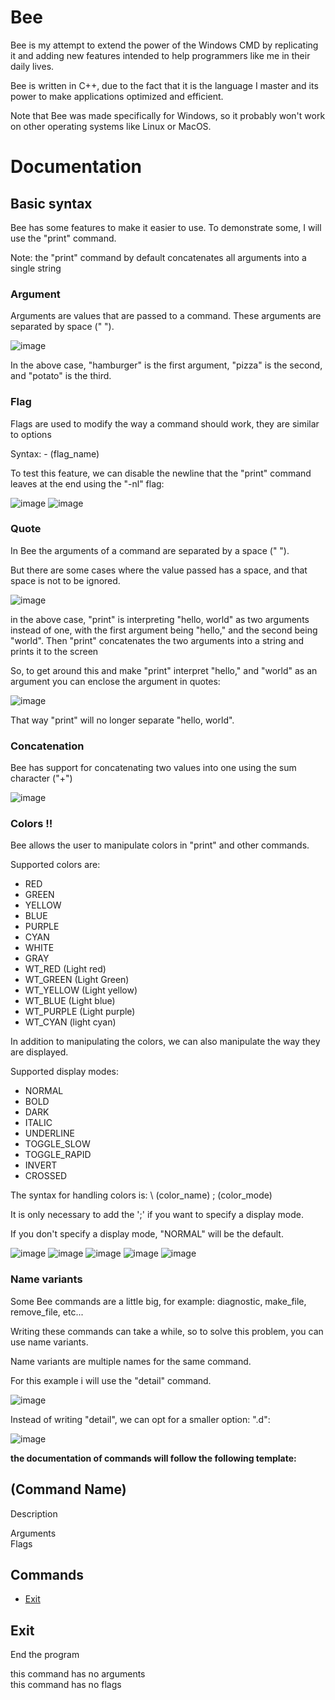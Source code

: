 # Bee

Bee is my attempt to extend the power of the Windows
CMD by replicating it and adding new features
intended to help programmers like me in their
daily lives.

Bee is written in C++, due to the fact that 
it is the language I master and its power to make 
applications optimized and efficient.

Note that Bee was made specifically for Windows, 
so it probably won't work on other operating 
systems like Linux or MacOS.







# Documentation

## Basic syntax

Bee has some features to make it easier to use.
To demonstrate some, I will use the "print" command.

Note: the "print" command by default concatenates all arguments into a single string


### Argument

Arguments are values that are passed to a command.
These arguments are separated by space (" ").


![image](https://user-images.githubusercontent.com/103616110/188334916-ab9d472c-0ae9-4921-97e5-970fd3c24b02.png)


In the above case, "hamburger" is the first argument, "pizza" is the second, and "potato" is the third.


### Flag

Flags are used to modify the way a command should work, they are similar to options

Syntax: - (flag_name)

To test this feature, we can disable the newline that the "print" command leaves at the end using the "-nl" flag:


![image](https://user-images.githubusercontent.com/103616110/188335152-270580a9-8201-49c1-957c-234c1e016a1a.png)
![image](https://user-images.githubusercontent.com/103616110/188335144-78213027-949d-4970-95be-a85d1b3bdf60.png)


### Quote

In Bee the arguments of a command are separated by a space (" ").

But there are some cases where the value passed has a space, 
and that space is not to be ignored.


![image](https://user-images.githubusercontent.com/103616110/188333221-41d63041-8c7a-48e0-bf4e-5236a876e65f.png)


in the above case, "print" is interpreting "hello, world" as two arguments instead of one, with the first argument being "hello," and the second being "world".
Then "print" concatenates the two arguments into a string and prints it to the screen

So, to get around this and make "print" interpret "hello," and "world" as an argument you can enclose the argument in quotes:


![image](https://user-images.githubusercontent.com/103616110/188333424-7c3d0ca6-e307-4814-9ad7-8a94efd5f212.png)


That way "print" will no longer separate "hello, world".


### Concatenation

Bee has support for concatenating two values into one using the sum character ("+")


![image](https://user-images.githubusercontent.com/103616110/188333622-b7157e18-cbf8-425f-ae3e-ca02ca034124.png)


### Colors !!

Bee allows the user to manipulate colors in "print" and other commands.

Supported colors are:

- RED
- GREEN
- YELLOW
- BLUE
- PURPLE
- CYAN
- WHITE
- GRAY
- WT_RED    (Light red)
- WT_GREEN  (Light Green)
- WT_YELLOW (Light yellow)
- WT_BLUE   (Light blue)
- WT_PURPLE (Light purple)
- WT_CYAN   (light cyan)

In addition to manipulating the colors, we can also manipulate the way they are displayed.

Supported display modes:
- NORMAL
- BOLD
- DARK
- ITALIC
- UNDERLINE
- TOGGLE_SLOW
- TOGGLE_RAPID
- INVERT
- CROSSED

The syntax for handling colors is: \ (color_name) ; (color_mode)

It is only necessary to add the ';' if you want to specify a display mode.

If you don't specify a display mode, "NORMAL" will be the default.


![image](https://user-images.githubusercontent.com/103616110/188334299-742164d3-fced-4009-a5ac-d6828c41ab08.png)
![image](https://user-images.githubusercontent.com/103616110/188334313-eaf4a2d6-d417-4576-8aac-3869e4a4591e.png)
![image](https://user-images.githubusercontent.com/103616110/188334440-bf041e42-b7f1-47b6-87c3-771c8b859d49.png)
![image](https://user-images.githubusercontent.com/103616110/188334442-48d065d3-0443-4ea7-8580-b392c93ed098.png)
![image](https://user-images.githubusercontent.com/103616110/188334443-ee175662-fc99-4003-b04c-216e37919356.png)


### Name variants

Some Bee commands are a little big, for example: diagnostic, make_file, remove_file, etc...

Writing these commands can take a while, so to solve this problem, you can use name variants.

Name variants are multiple names for the same command.

For this example i will use the "detail" command.


![image](https://user-images.githubusercontent.com/103616110/188334774-ec634e94-aedc-4b9e-b32f-ef8b2555a1b3.png)


Instead of writing "detail", we can opt for a smaller option: ".d":


![image](https://user-images.githubusercontent.com/103616110/188334819-b6e8409c-cc0b-465e-a6e5-b35fcd8110c8.png)


**the documentation of commands will follow the following template:**

## (Command Name)

Description

Arguments<br>
Flags


## Commands

- [Exit](https://github.com/MarvinMarjan/Bee/edit/master/README.md#exit)
  
  
  
## Exit

End the program

this command has no arguments<br>
this command has no flags

